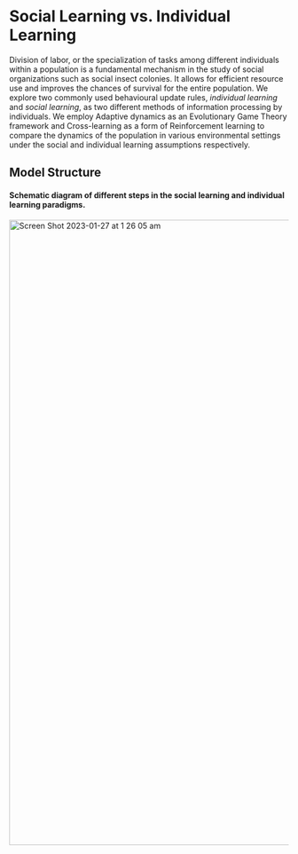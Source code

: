 # Social Learning vs. Individual Learning

Division of labor, or the specialization of tasks among different individuals within a population is a fundamental mechanism in the study of social organizations such as social insect colonies. It allows for efficient resource use and improves the chances of survival for the entire population. We explore two commonly used behavioural update rules, _individual learning_ and _social learning_, as two different methods of information processing by individuals. We employ Adaptive dynamics as an Evolutionary Game Theory framework and Cross-learning as a form of Reinforcement learning to compare the dynamics of the population in various environmental settings under the social and individual learning assumptions respectively. 


## Model Structure 
#### Schematic diagram of different steps in the social learning and individual learning paradigms. 

<img width="1127" alt="Screen Shot 2023-01-27 at 1 26 05 am" src="https://user-images.githubusercontent.com/22978025/214861036-4072f9a2-7a44-4a3a-8161-8f92bec4faf0.png">
